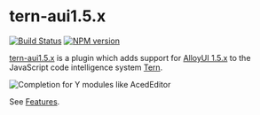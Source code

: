 # tern-aui1.5.x

[![Build Status](https://secure.travis-ci.org/angelozerr/tern-aui1.5.x.png)](http://travis-ci.org/angelozerr/tern-aui1.5.x)
[![NPM version](https://img.shields.io/npm/v/tern-aui1.5.x.svg)](https://www.npmjs.org/package/tern-aui1.5.x)

[tern-aui1.5.x](https://github.com/angelozerr/tern-aui1.5.x) is a plugin which adds support for [AlloyUI 1.5.x](http://alloyui.com/versions/1.5.x/) to the JavaScript code intelligence system [Tern](http://ternjs.net/).

![Completion for Y modules like AcedEditor](https://github.com/angelozerr/tern-aui1.5.x/wiki/images/CompletionForY_AcedEditor.png)

See [Features](https://github.com/angelozerr/tern-aui1.5.x/wiki/Features).
